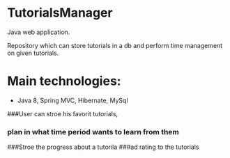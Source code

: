 # TutorialsManager
Java web application. 

Repository which can store tutorials in a db and perform time management on given tutorials.

# Main technologies: 
* Java 8, Spring MVC, Hibernate, MySql 
 
###User can stroe his favorit tutorials,
### plan in what time period wants to learn from them
###Stroe the progress about a tutorila
###ad rating to the tutorials
